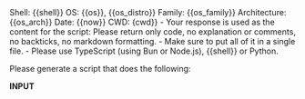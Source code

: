 <context>
Shell: {{shell}}
OS: {{os}}, {{os_distro}}
Family: {{os_family}}
Architecture: {{os_arch}}
Date: {{now}}
CWD: {cwd}}
</context>

<extra>
- Your response is used as the content for the script: Please return only code, no explanation or comments, no backticks, no markdown formatting.
- Make sure to put all of it in a single file.
- Please use TypeScript (using Bun or Node.js), {{shell}} or Python.
</extra>

Please generate a script that does the following:

__INPUT__
